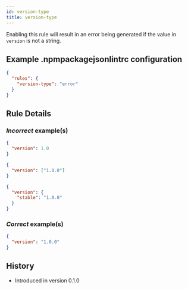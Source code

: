 ```yaml
---
id: version-type
title: version-type
---
```


Enabling this rule will result in an error being generated if the value in `version` is not a string.

## Example .npmpackagejsonlintrc configuration

```json
{
  "rules": {
    "version-type": "error"
  }
}
```

## Rule Details

### *Incorrect* example(s)

```json
{
  "version": 1.0
}
```

```json
{
  "version": ["1.0.0"]
}
```

```json
{
  "version": {
    "stable": "1.0.0"
  }
}
```

### *Correct* example(s)

```json
{
  "version": "1.0.0"
}
```

## History

* Introduced in version 0.1.0
